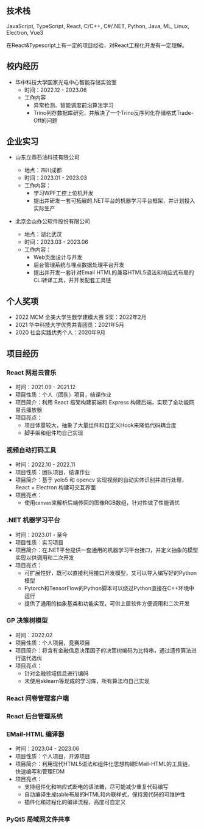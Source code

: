 ## 技术栈

JavaScript, TypeScript, React, C/C++, C#/.NET, Python, Java, ML, Linux, Electron, Vue3

在React&Typescript上有一定的项目经验，对React工程化开发有一定理解。

## 校内经历

- 华中科技大学国家光电中心智能存储实验室
  - 时间：2022.12 - 2023.06
  - 工作内容
    - 异常检测、智能调度前沿算法学习
    - Trino列存数据库研究，并解决了一个Trino反序列化存储格式Trade-Off的问题

## 企业实习

- 山东立鼎石油科技有限公司
  - 地点：四川成都
  - 时间：2023.01 - 2023.03
  - 工作内容：
    - 学习WPF工控上位机开发
    - 提出并研发一套可拓展的.NET平台的机器学习平台框架，并计划投入实际生产

- 北京金山办公软件股份有限公司
  - 地点：湖北武汉
  - 时间：2023.03 - 2023.06
  - 工作内容：
    - Web页面设计与开发
    - 后台管理系统与埋点数据处理平台开发
    - 提出并开发一套针对Email HTML的兼容HTML5语法和响应式布局的CLI转译工具，并开发配套工具链

## 个人奖项

- 2022 MCM 全美大学生数学建模大赛 S奖：2022年2月
- 2021 华中科技大学优秀共青团员：2021年5月
- 2020 社会实践优秀个人：2020年9月


## 项目经历

### React 网易云音乐

- 时间：2021.09 - 2021.12
- 项目性质：个人（团队）项目，结课作业
- 项目简介：利用 React 框架构建前端和 Express 构建后端，实现了全功能网易云播放器
- 项目亮点：
  - 项目体量较大，抽象了大量组件和自定义Hook来降低代码耦合度
  - 脚手架和组件均自己实现

### 视频自动打码工具

- 时间：2022.10 - 2022.11
- 项目性质：团队项目，结课作业
- 项目简介：基于 yolo5 和 opencv 实现视频的自动实体识别并进行处理，React + Electron 构建可交互界面
- 项目亮点：
  - 使用`canvas`来解析后端传回的图像RGB数组，针对性做了性能调优

### .NET 机器学习平台

- 时间：2023.01 - 至今
- 项目性质：实习项目
- 项目简介：在.NET平台提供一套通用的机器学习平台接口，并定义抽象的模型实现以供调用和二次开发
- 项目亮点：
  - 可扩展性好，既可以直接利用接口开发模型，又可以导入编写好的Python模型
  - Pytorch和TensorFlow的Python脚本可以绕过Python直接在C++环境中运行
  - 提供了通用的抽象基类和功能实现，可供上层软件方便调用和二次开发

### GP 决策树模型

- 时间：2022.02
- 项目性质：个人项目，竞赛项目
- 项目简介：将含有金融信息决策因子的决策树编码为比特串，通过遗传算法进行迭代选优
- 项目亮点：
  - 针对金融领域信息进行编码
  - 未使用sklearn等现成的学习库，所有算法均自己实现


### React 问卷管理客户端

### React 后台管理系统

### EMail-HTML 编译器

- 时间：2023.04 - 2023.06
- 项目性质：个人项目，开源项目
- 项目简介：利用现代HTML5语法和组件化思想构建EMail-HTML的工具链，快速编写和管理EDM
- 项目亮点：
  - 支持组件化和响应式断电的语法糖，尽可能减少重复代码编写
  - 自动编译生成table布局的HTML和内联样式，保持源代码的可维护性
  - 插件化和过程化的编译流程，高度可自定义

### PyQt5 局域网文件共享